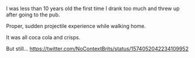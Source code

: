 I was less than 10 years old the first time I drank too much and threw up after going to the pub.

Proper, sudden projectile experience while walking home.

It was all coca cola and crisps.

But still... https://twitter.com/NoContextBrits/status/1574052042234109952